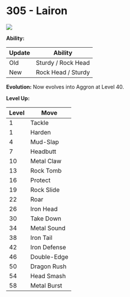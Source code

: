 # 305 - Lairon
![][305]

**Ability:**

Update | Ability
---    | ---
Old    | Sturdy / Rock Head
New    | Rock Head / Sturdy

**Evolution:**
Now evolves into Aggron at Level 40.

**Level Up:**

Level | Move
---   | ---
  1   | Tackle
  1   | Harden
  4   | Mud-Slap
  7   | Headbutt
 10   | Metal Claw
 13   | Rock Tomb
 16   | Protect
 19   | Rock Slide
 22   | Roar
 26   | Iron Head
 30   | Take Down
 34   | Metal Sound
 38   | Iron Tail
 42   | Iron Defense
 46   | Double-Edge
 50   | Dragon Rush
 54   | Head Smash
 58   | Metal Burst



[305]: /img/pokemon/305.png
